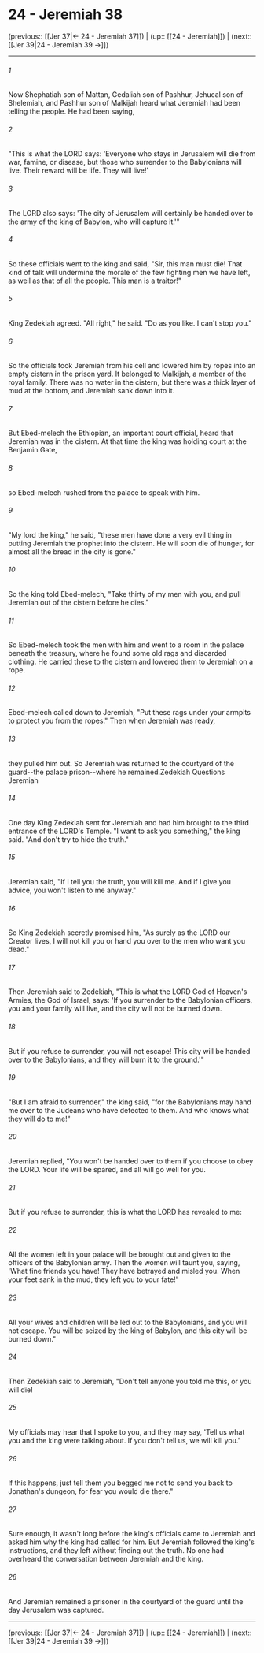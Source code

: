 # 24 - Jeremiah 38

(previous:: [[Jer 37|← 24 - Jeremiah 37]]) | (up:: [[24 - Jeremiah]]) | (next:: [[Jer 39|24 - Jeremiah 39 →]])

***


###### 1 
Now Shephatiah son of Mattan, Gedaliah son of Pashhur, Jehucal son of Shelemiah, and Pashhur son of Malkijah heard what Jeremiah had been telling the people. He had been saying, 

###### 2 
"This is what the LORD says: 'Everyone who stays in Jerusalem will die from war, famine, or disease, but those who surrender to the Babylonians will live. Their reward will be life. They will live!' 

###### 3 
The LORD also says: 'The city of Jerusalem will certainly be handed over to the army of the king of Babylon, who will capture it.'" 

###### 4 
So these officials went to the king and said, "Sir, this man must die! That kind of talk will undermine the morale of the few fighting men we have left, as well as that of all the people. This man is a traitor!" 

###### 5 
King Zedekiah agreed. "All right," he said. "Do as you like. I can't stop you." 

###### 6 
So the officials took Jeremiah from his cell and lowered him by ropes into an empty cistern in the prison yard. It belonged to Malkijah, a member of the royal family. There was no water in the cistern, but there was a thick layer of mud at the bottom, and Jeremiah sank down into it. 

###### 7 
But Ebed-melech the Ethiopian, an important court official, heard that Jeremiah was in the cistern. At that time the king was holding court at the Benjamin Gate, 

###### 8 
so Ebed-melech rushed from the palace to speak with him. 

###### 9 
"My lord the king," he said, "these men have done a very evil thing in putting Jeremiah the prophet into the cistern. He will soon die of hunger, for almost all the bread in the city is gone." 

###### 10 
So the king told Ebed-melech, "Take thirty of my men with you, and pull Jeremiah out of the cistern before he dies." 

###### 11 
So Ebed-melech took the men with him and went to a room in the palace beneath the treasury, where he found some old rags and discarded clothing. He carried these to the cistern and lowered them to Jeremiah on a rope. 

###### 12 
Ebed-melech called down to Jeremiah, "Put these rags under your armpits to protect you from the ropes." Then when Jeremiah was ready, 

###### 13 
they pulled him out. So Jeremiah was returned to the courtyard of the guard--the palace prison--where he remained.Zedekiah Questions Jeremiah 

###### 14 
One day King Zedekiah sent for Jeremiah and had him brought to the third entrance of the LORD's Temple. "I want to ask you something," the king said. "And don't try to hide the truth." 

###### 15 
Jeremiah said, "If I tell you the truth, you will kill me. And if I give you advice, you won't listen to me anyway." 

###### 16 
So King Zedekiah secretly promised him, "As surely as the LORD our Creator lives, I will not kill you or hand you over to the men who want you dead." 

###### 17 
Then Jeremiah said to Zedekiah, "This is what the LORD God of Heaven's Armies, the God of Israel, says: 'If you surrender to the Babylonian officers, you and your family will live, and the city will not be burned down. 

###### 18 
But if you refuse to surrender, you will not escape! This city will be handed over to the Babylonians, and they will burn it to the ground.'" 

###### 19 
"But I am afraid to surrender," the king said, "for the Babylonians may hand me over to the Judeans who have defected to them. And who knows what they will do to me!" 

###### 20 
Jeremiah replied, "You won't be handed over to them if you choose to obey the LORD. Your life will be spared, and all will go well for you. 

###### 21 
But if you refuse to surrender, this is what the LORD has revealed to me: 

###### 22 
All the women left in your palace will be brought out and given to the officers of the Babylonian army. Then the women will taunt you, saying, 'What fine friends you have! They have betrayed and misled you. When your feet sank in the mud, they left you to your fate!' 

###### 23 
All your wives and children will be led out to the Babylonians, and you will not escape. You will be seized by the king of Babylon, and this city will be burned down." 

###### 24 
Then Zedekiah said to Jeremiah, "Don't tell anyone you told me this, or you will die! 

###### 25 
My officials may hear that I spoke to you, and they may say, 'Tell us what you and the king were talking about. If you don't tell us, we will kill you.' 

###### 26 
If this happens, just tell them you begged me not to send you back to Jonathan's dungeon, for fear you would die there." 

###### 27 
Sure enough, it wasn't long before the king's officials came to Jeremiah and asked him why the king had called for him. But Jeremiah followed the king's instructions, and they left without finding out the truth. No one had overheard the conversation between Jeremiah and the king. 

###### 28 
And Jeremiah remained a prisoner in the courtyard of the guard until the day Jerusalem was captured.

***

(previous:: [[Jer 37|← 24 - Jeremiah 37]]) | (up:: [[24 - Jeremiah]]) | (next:: [[Jer 39|24 - Jeremiah 39 →]])
